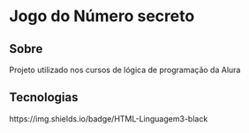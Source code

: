 <h1>Jogo do Número secreto</h1>

<h2> Sobre</h2>
<p>Projeto utilizado nos cursos de lógica de programação da Alura</p>

## Tecnologias
<div>
https://img.shields.io/badge/HTML-Linguagem3-black

</div>
